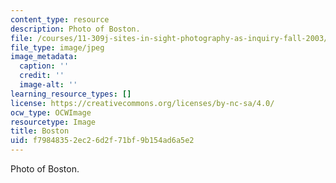 ```yaml
---
content_type: resource
description: Photo of Boston.
file: /courses/11-309j-sites-in-sight-photography-as-inquiry-fall-2003/f79848352ec26d2f71bf9b154ad6a5e2_24.jpg
file_type: image/jpeg
image_metadata:
  caption: ''
  credit: ''
  image-alt: ''
learning_resource_types: []
license: https://creativecommons.org/licenses/by-nc-sa/4.0/
ocw_type: OCWImage
resourcetype: Image
title: Boston
uid: f7984835-2ec2-6d2f-71bf-9b154ad6a5e2
---
```

Photo of Boston.